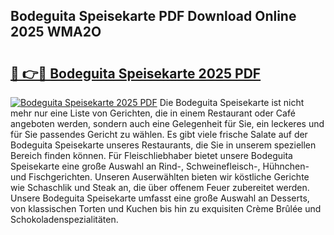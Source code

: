 ## Bodeguita Speisekarte PDF Download Online 2025 WMA2O

# <h2><a href="http://gccy9t.nevu.top/?p=Bodeguita+Speisekarte">🔗 👉🔴 Bodeguita Speisekarte 2025 PDF</a></h2>

[![Bodeguita Speisekarte 2025 PDF](https://i.imgur.com/dBaPXMq.png)](http://gccy9t.nevu.top/?p=Bodeguita+Speisekarte)
Die Bodeguita Speisekarte ist nicht mehr nur eine Liste von Gerichten, die in einem Restaurant oder Café angeboten werden, sondern auch eine Gelegenheit für Sie, ein leckeres und für Sie passendes Gericht zu wählen. Es gibt viele frische Salate auf der Bodeguita Speisekarte unseres Restaurants, die Sie in unserem speziellen Bereich finden können. Für Fleischliebhaber bietet unsere Bodeguita Speisekarte eine große Auswahl an Rind-, Schweinefleisch-, Hühnchen- und Fischgerichten. Unseren Auserwählten bieten wir köstliche Gerichte wie Schaschlik und Steak an, die über offenem Feuer zubereitet werden. Unsere Bodeguita Speisekarte umfasst eine große Auswahl an Desserts, von klassischen Torten und Kuchen bis hin zu exquisiten Crème Brûlée und Schokoladenspezialitäten.
